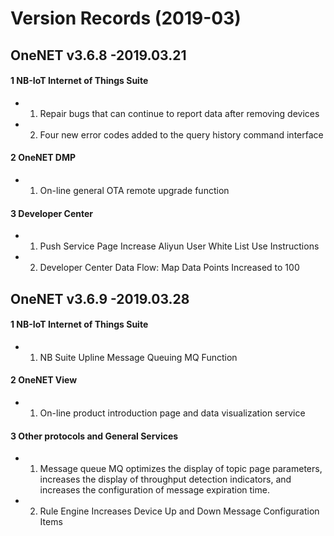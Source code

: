 # Version Records (2019-03)

## OneNET v3.6.8 -2019.03.21

#### 1 NB-IoT Internet of Things Suite

- 1. Repair bugs that can continue to report data after removing devices
- 2. Four new error codes added to the query history command interface

#### 2 OneNET DMP

- 1. On-line general OTA remote upgrade function

#### 3 Developer Center

- 1. Push Service Page Increase Aliyun User White List Use Instructions
- 2. Developer Center Data Flow: Map Data Points Increased to 100

## OneNET v3.6.9 -2019.03.28

#### 1 NB-IoT Internet of Things Suite

- 1. NB Suite Upline Message Queuing MQ Function

#### 2 OneNET View

- 1. On-line product introduction page and data visualization service

#### 3 Other protocols and General Services

- 1. Message queue MQ optimizes the display of topic page parameters, increases the display of throughput detection indicators, and increases the configuration of message expiration time.
- 2. Rule Engine Increases Device Up and Down Message Configuration Items